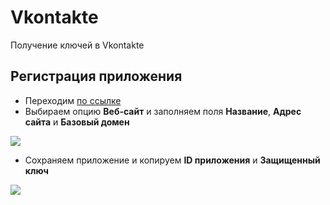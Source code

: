 # Vkontakte

Получение ключей в Vkontakte

## Регистрация приложения

* Переходим [по ссылке][1]
* Выбираем опцию **Веб-сайт** и заполняем поля **Название**, **Адрес сайта** и **Базовый домен**

[![](https://file.modx.pro/files/9/a/0/9a08868cfdeeeab7fdeaeb16457f45c9s.jpg)](https://file.modx.pro/files/9/a/0/9a08868cfdeeeab7fdeaeb16457f45c9.png)

* Сохраняем приложение и копируем **ID приложения** и **Защищенный ключ**

[![](https://file.modx.pro/files/a/6/4/a64ba18c40d290a2824c0d4f085a256bs.jpg)](https://file.modx.pro/files/a/6/4/a64ba18c40d290a2824c0d4f085a256b.png)

[1]: http://vk.com/editapp?act=create
